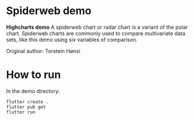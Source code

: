 # Spiderweb demo

**Highcharts demo**
A spiderweb chart or radar chart is a variant of the polar chart.
        Spiderweb charts are commonly used to compare multivariate data sets,
        like this demo using six variables of comparison.

Original author: Torstein Hønsi

# How to run

In the demo directory:

```
flutter create .
flutter pub get
flutter run
```

